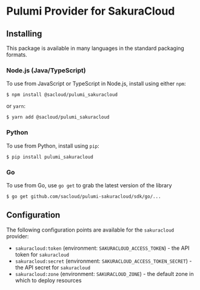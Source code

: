 # Pulumi Provider for SakuraCloud

## Installing

This package is available in many languages in the standard packaging formats.

### Node.js (Java/TypeScript)

To use from JavaScript or TypeScript in Node.js, install using either `npm`:

    $ npm install @sacloud/pulumi_sakuracloud

or `yarn`:

    $ yarn add @sacloud/pulumi_sakuracloud

### Python

To use from Python, install using `pip`:

    $ pip install pulumi_sakuracloud

### Go

To use from Go, use `go get` to grab the latest version of the library

    $ go get github.com/sacloud/pulumi-sakuracloud/sdk/go/...

## Configuration

The following configuration points are available for the `sakuracloud` provider:

- `sakuracloud:token` (environment: `SAKURACLOUD_ACCESS_TOKEN`) - the API token for `sakuracloud`
- `sakuracloud:secret` (environment: `SAKURACLOUD_ACCESS_TOKEN_SECRET`) - the API secret for `sakuracloud`
- `sakuracloud:zone` (environment: `SAKURACLOUD_ZONE`) - the default zone in which to deploy resources

